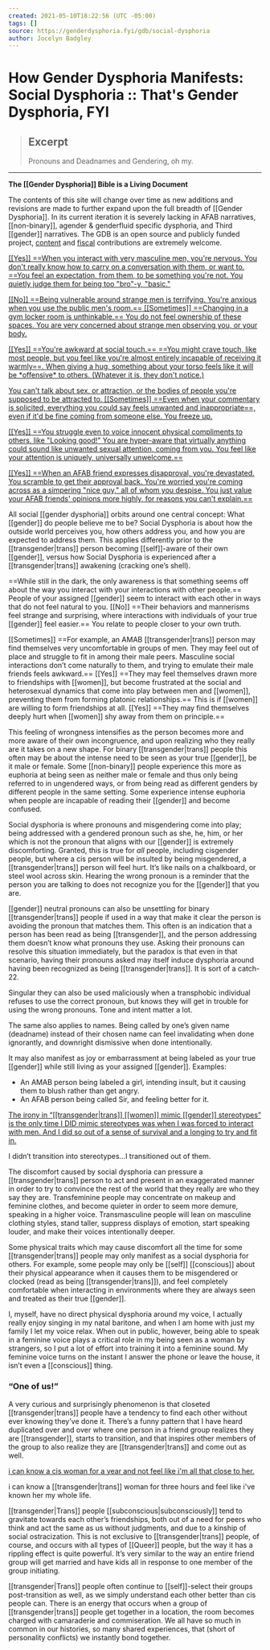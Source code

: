 ```yaml
---
created: 2021-05-10T18:22:56 (UTC -05:00)
tags: []
source: https://genderdysphoria.fyi/gdb/social-dysphoria
author: Jocelyn Badgley
---
```


# How Gender Dysphoria Manifests: Social Dysphoria :: That's Gender Dysphoria, FYI

> ## Excerpt
> Pronouns and Deadnames and Gendering, oh my.

---
**The [[Gender Dysphoria]] Bible is a Living Document**

The contents of this site will change over time as new additions and revisions are made to further expand upon the full breadth of [[Gender Dysphoria]]. In its current iteration it is severely lacking in AFAB narratives, [[non-binary]], agender & genderfluid specific dysphoria, and Third [[gender]] narratives. The GDB is an open source and publicly funded project, [content](https://github.com/GenderDysphoria/GenderDysphoria.fyi) and [fiscal](https://patreon.com/curvyandtrans) contributions are extremely welcome.

[[[Yes]] ==When you interact with very masculine men, you're nervous. You don't really know how to carry on a conversation with them, or want to. ==You feel an expectation, from them, to be something you're not. You quietly judge them for being too "bro"-y, "basic."](https://twitter.com/NightlingBug/status/1215718003310039040)

[[[No]] ==Being vulnerable around strange men is terrifying. You're anxious when you use the public men's room.== [[Sometimes]] ==Changing in a gym locker room is unthinkable.== You do not feel ownership of these spaces. You are very concerned about strange men observing you, or your body.
](https://twitter.com/NightlingBug/status/1215720411788382210)

[[[Yes]] ==You're awkward at social touch.== ==You might crave touch, like most people, but you feel like you're almost entirely incapable of receiving it warmly==. When giving a hug, something about your torso feels like it will be \*offensive\* to others. (Whatever it is, they don't notice.)
](https://twitter.com/NightlingBug/status/1215724301065891841)

[You can't talk about sex, or attraction, or the bodies of people you're supposed to be attracted to. [[Sometimes]] ==Even when your commentary is solicited, everything you could say feels unwanted and inappropriate==, even if it'd be fine coming from someone else. You freeze up.
](https://twitter.com/NightlingBug/status/1215727546387648517)

[[[Yes]] ==You struggle even to voice innocent physical compliments to others, like "Looking good!" You are hyper-aware that virtually anything could sound like unwanted sexual attention, coming from you. You feel like your attention is uniquely, universally unwelcome.==
](https://twitter.com/NightlingBug/status/1215727547780096000)

[[[Yes]] ==When an AFAB friend expresses disapproval, you're devastated. You scramble to get their approval back. You're worried you're coming across as a simpering "nice guy," all of whom you despise. You just value your AFAB friends' opinions more highly, for reasons you can't explain.==
](https://twitter.com/NightlingBug/status/1215731319973523456)

All social [[gender dysphoria]] orbits around one central concept: What [[gender]] do people believe me to be? Social Dysphoria is about how the outside world perceives you, how others address you, and how you are expected to address them. This applies differently prior to the [[transgender|trans]] person becoming [[self]]-aware of their own [[gender]], versus how Social Dysphoria is experienced after a [[transgender|trans]] awakening (cracking one’s shell).

==While still in the dark, the only awareness is that something seems off about the way you interact with your interactions with other people.== People of your assigned [[gender]] seem to interact with each other in ways that do not feel natural to you. [[No]] ==Their behaviors and mannerisms feel strange and surprising, where interactions with individuals of your true [[gender]] feel easier.== You relate to people closer to your own truth.

[[Sometimes]] ==For example, an AMAB [[transgender|trans]] person may find themselves very uncomfortable in groups of men. They may feel out of place and struggle to fit in among their male peers. Masculine social interactions don’t come naturally to them, and trying to emulate their male friends feels awkward.== [[Yes]] ==They may feel themselves drawn more to friendships with [[women]], but become frustrated at the social and heterosexual dynamics that come into play between men and [[women]], preventing them from forming platonic relationships.== This is if [[women]] are willing to form friendships at all. [[Yes]] ==They may find themselves deeply hurt when [[women]] shy away from them on principle.==

This feeling of wrongness intensifies as the person becomes more and more aware of their own incongruence, and upon realizing who they really are it takes on a new shape. For binary [[transgender|trans]] people this often may be about the intense need to be seen as your true [[gender]], be it male or female. Some [[non-binary]] people experience this more as euphoria at being seen as neither male or female and thus only being referred to in ungendered ways, or from being read as different genders by different people in the same setting. Some experience intense euphoria when people are incapable of reading their [[gender]] and become confused.

Social dysphoria is where pronouns and misgendering come into play; being addressed with a gendered pronoun such as she, he, him, or her which is not the pronoun that aligns with our [[gender]] is extremely discomforting. Granted, this is true for _all_ people, including cisgender people, but where a cis person will be insulted by being misgendered, a [[transgender|trans]] person will feel hurt. It’s like nails on a chalkboard, or steel wool across skin. Hearing the wrong pronoun is a reminder that the person you are talking to does not recognize you for the [[gender]] that you are.

[[gender]] neutral pronouns can also be unsettling for binary [[transgender|trans]] people if used in a way that make it clear the person is avoiding the pronoun that matches them. This often is an indication that a person has been read as being [[transgender]], and the person addressing them doesn’t know what pronouns they use. Asking their pronouns can resolve this situation immediately, but the paradox is that even in that scenario, having their pronouns asked may itself induce dysphoria around having been recognized as being [[transgender|trans]]. It is sort of a catch-22.

Singular they can also be used maliciously when a transphobic individual refuses to use the correct pronoun, but knows they will get in trouble for using the wrong pronouns. Tone and intent matter a lot.

The same also applies to names. Being called by one’s given name (deadname) instead of their chosen name can feel invalidating when done ignorantly, and downright dismissive when done intentionally.

It may also manifest as joy or embarrassment at being labeled as your true [[gender]] while still living as your assigned [[gender]]. Examples:

-   An AMAB person being labeled a girl, intending insult, but it causing them to blush rather than get angry.
-   An AFAB person being called Sir, and feeling better for it.

[The irony in “[[transgender|trans]] [[women]] mimic [[gender]] stereotypes” is the only time I DID mimic stereotypes was when I was forced to interact with men. And I did so out of a sense of survival and a longing to try and fit in.
](https://twitter.com/Emmy_Zje/status/1219968711681040384)

I didn’t transition into stereotypes…I transitioned out of them.

The discomfort caused by social dysphoria can pressure a [[transgender|trans]] person to act and present in an exaggerated manner in order to try to convince the rest of the world that they really are who they say they are. Transfeminine people may concentrate on makeup and feminine clothes, and become quieter in order to seem more demure, speaking in a higher voice. Transmasculine people will lean on masculine clothing styles, stand taller, suppress displays of emotion, start speaking louder, and make their voices intentionally deeper.

Some physical traits which may cause discomfort all the time for some [[transgender|trans]] people may only manifest as a social dysphoria for others. For example, some people may only be [[self]] [[conscious]] about their physical appearance when it causes them to be misgendered or clocked (read as being [[transgender|trans]]), and feel completely comfortable when interacting in environments where they are always seen and treated as their true [[gender]].

I, myself, have no direct physical dysphoria around my voice, I actually really enjoy singing in my natal baritone, and when I am home with just my family I let my voice relax. When out in public, however, being able to speak in a feminine voice plays a critical role in my being seen as a woman by strangers, so I put a lot of effort into training it into a feminine sound. My feminine voice turns on the instant I answer the phone or leave the house, it isn’t even a [[conscious]] thing.

### “One of us!” 
A very curious and surprisingly phenomenon is that closeted [[transgender|trans]] people have a tendency to find each other without ever knowing they’ve done it. There’s a funny pattern that I have heard duplicated over and over where one person in a friend group realizes they are [[transgender]], starts to transition, and that inspires other members of the group to also realize they are [[transgender|trans]] and come out as well.

[i can know a cis woman for a year and not feel like i'm all that close to her.
](https://twitter.com/persenche/status/1137185510793678848)

i can know a [[transgender|trans]] woman for three hours and feel like i've known her my whole life.

[[transgender|Trans]] people [[subconscious|subconsciously]] tend to gravitate towards each other’s friendships, both out of a need for peers who think and act the same as us without judgments, and due to a kinship of social ostracization. This is not exclusive to [[transgender|trans]] people, of course, and occurs with all types of [[Queer]] people, but the way it has a rippling effect is quite powerful. It’s very similar to the way an entire friend group will get married and have kids all in response to one member of the group initiating.

[[transgender|Trans]] people often continue to [[self]]-select their groups post-transition as well, as we simply understand each other better than cis people can. There is an energy that occurs when a group of [[transgender|trans]] people get together in a location, the room becomes charged with camaraderie and commiseration. We all have so much in common in our histories, so many shared experiences, that (short of personality conflicts) we instantly bond together.
